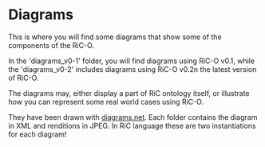 # Diagrams

This is where you will find some diagrams that show some of the components of the RiC-O.

In the 'diagrams_v0-1' folder, you will find diagrams using RiC-O v0.1, while the 'diagrams_v0-2' includes diagrams using RiC-O v0.2n the latest version of RiC-O.

The diagrams may, either display a part of RiC ontology itself, or illustrate how you can represent some real world cases using RiC-O. 

They have been drawn with [diagrams.net](https://app.diagrams.net/). Each folder contains the diagram in XML and renditions in JPEG. In RiC language these are two instantiations for each diagram!
